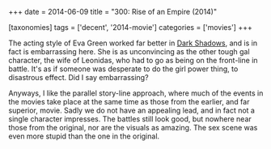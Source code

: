 +++
date = 2014-06-09
title = "300: Rise of an Empire (2014)"

[taxonomies]
tags = ['decent', '2014-movie']
categories = ['movies']
+++

The acting style of Eva Green worked far better in [Dark Shadows], and
is in fact is embarrassing here. She is as unconvincing as the other
tough gal character, the wife of Leonidas, who had to go as being on the
front-line in battle. It\'s as if someone was desperate to do the girl
power thing, to disastrous effect. Did I say embarrassing?

Anyways, I like the parallel story-line approach, where much of the
events in the movies take place at the same time as those from the
earlier, and far superior, movie. Sadly we do not have an appealing
lead, and in fact not a single character impresses. The battles still
look good, but nowhere near those from the original, nor are the visuals
as amazing. The sex scene was even more stupid than the one in the
original.

  [Dark Shadows]: http://tshepang.net/dark-shadows-2012
